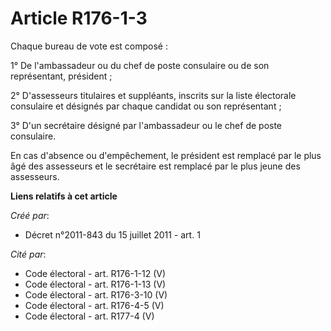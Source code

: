 # Article R176-1-3

Chaque bureau de vote est composé : 

1° De l'ambassadeur ou du chef de poste consulaire ou de son représentant, président ; 

2° D'assesseurs titulaires et suppléants, inscrits sur la liste électorale consulaire et désignés par chaque candidat ou son
représentant ; 

3° D'un secrétaire désigné par l'ambassadeur ou le chef de poste consulaire. 

En cas d'absence ou d'empêchement, le président est remplacé par le plus âgé des assesseurs et le secrétaire est remplacé par
le plus jeune des assesseurs.

**Liens relatifs à cet article**

_Créé par_:

  - Décret n°2011-843 du 15 juillet 2011 - art. 1

_Cité par_:

  - Code électoral - art. R176-1-12 (V)
  - Code électoral - art. R176-1-13 (V)
  - Code électoral - art. R176-3-10 (V)
  - Code électoral - art. R176-4-5 (V)
  - Code électoral - art. R177-4 (V)

